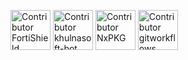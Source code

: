 <!--- codetypo:disable --->

[<img alt="Contributor FortiShield" src="https://avatars.githubusercontent.com/u/161459699?v=4&size=128" width=64>](https://github.com/FortiShield)
[<img alt="Contributor khulnasoft-bot" src="https://avatars.githubusercontent.com/u/43526132?v=4&size=128" width=64>](https://github.com/khulnasoft-bot)
[<img alt="Contributor NxPKG" src="https://avatars.githubusercontent.com/u/116948796?v=4&size=128" width=64>](https://github.com/NxPKG)
[<img alt="Contributor gitworkflows" src="https://avatars.githubusercontent.com/u/118260833?v=4&size=128" width=64>](https://github.com/gitworkflows)

<!--- codetypo:enable --->
